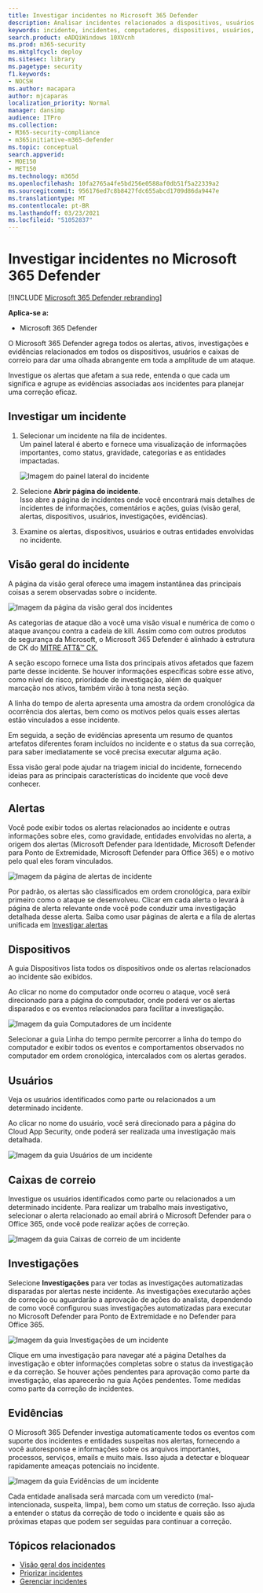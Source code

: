 ```yaml
---
title: Investigar incidentes no Microsoft 365 Defender
description: Analisar incidentes relacionados a dispositivos, usuários e caixas de correio.
keywords: incidente, incidentes, computadores, dispositivos, usuários, identidades, correio, email, caixa de correio, investigação, gráfico, evidência
search.product: eADQiWindows 10XVcnh
ms.prod: m365-security
ms.mktglfcycl: deploy
ms.sitesec: library
ms.pagetype: security
f1.keywords:
- NOCSH
ms.author: macapara
author: mjcaparas
localization_priority: Normal
manager: dansimp
audience: ITPro
ms.collection:
- M365-security-compliance
- m365initiative-m365-defender
ms.topic: conceptual
search.appverid:
- MOE150
- MET150
ms.technology: m365d
ms.openlocfilehash: 10fa2765a4fe5bd256e0588af0db51f5a22339a2
ms.sourcegitcommit: 956176ed7c8b8427fdc655abcd1709d86da9447e
ms.translationtype: MT
ms.contentlocale: pt-BR
ms.lasthandoff: 03/23/2021
ms.locfileid: "51052837"
---
```

# <a name="investigate-incidents-in-microsoft-365-defender"></a>Investigar incidentes no Microsoft 365 Defender

[!INCLUDE [Microsoft 365 Defender rebranding](../includes/microsoft-defender.md)]


**Aplica-se a:**

- Microsoft 365 Defender

O Microsoft 365 Defender agrega todos os alertas, ativos, investigações e evidências relacionados em todos os dispositivos, usuários e caixas de correio para dar uma olhada abrangente em toda a amplitude de um ataque.

Investigue os alertas que afetam a sua rede, entenda o que cada um significa e agrupe as evidências associadas aos incidentes para planejar uma correção eficaz.

## <a name="investigate-an-incident"></a>Investigar um incidente

1. Selecionar um incidente na fila de incidentes. <BR> Um painel lateral é aberto e fornece uma visualização de informações importantes, como status, gravidade, categorias e as entidades impactadas.

    ![Imagem do painel lateral do incidente](../../media/incident-side-panel.png)

2. Selecione **Abrir página do incidente**. <BR> Isso abre a página de incidentes onde você encontrará mais detalhes de incidentes de informações, comentários e ações, guias (visão geral, alertas, dispositivos, usuários, investigações, evidências).

3. Examine os alertas, dispositivos, usuários e outras entidades envolvidas no incidente.

## <a name="incident-overview"></a>Visão geral do incidente

A página da visão geral oferece uma imagem instantânea das principais coisas a serem observadas sobre o incidente.

![Imagem da página da visão geral dos incidentes](../../media/incidents-overview.png)

As categorias de ataque dão a você uma visão visual e numérica de como o ataque avançou contra a cadeia de kill. Assim como com outros produtos de segurança da Microsoft, o Microsoft 365 Defender é alinhado à estrutura de CK do [MITRE ATT&&trade; CK.](https://attack.mitre.org/)

A seção escopo fornece uma lista dos principais ativos afetados que fazem parte desse incidente. Se houver informações específicas sobre esse ativo, como nível de risco, prioridade de investigação, além de qualquer marcação nos ativos, também virão à tona nesta seção.

A linha do tempo de alerta apresenta uma amostra da ordem cronológica da ocorrência dos alertas, bem como os motivos pelos quais esses alertas estão vinculados a esse incidente.

Em seguida, a seção de evidências apresenta um resumo de quantos artefatos diferentes foram incluídos no incidente e o status da sua correção, para saber imediatamente se você precisa executar alguma ação.

Essa visão geral pode ajudar na triagem inicial do incidente, fornecendo ideias para as principais características do incidente que você deve conhecer.

## <a name="alerts"></a>Alertas

Você pode exibir todos os alertas relacionados ao incidente e outras informações sobre eles, como gravidade, entidades envolvidas no alerta, a origem dos alertas (Microsoft Defender para Identidade, Microsoft Defender para Ponto de Extremidade, Microsoft Defender para Office 365) e o motivo pelo qual eles foram vinculados.

![Imagem da página de alertas de incidente](../../media/incident-alerts.png)

Por padrão, os alertas são classificados em ordem cronológica, para exibir primeiro como o ataque se desenvolveu. Clicar em cada alerta o levará à página de alerta relevante onde você pode conduzir uma investigação detalhada desse alerta. Saiba como usar páginas de alerta e a fila de alertas unificada em [Investigar alertas](investigate-alerts.md)

## <a name="devices"></a>Dispositivos

A guia Dispositivos lista todos os dispositivos onde os alertas relacionados ao incidente são exibidos.

Ao clicar no nome do computador onde ocorreu o ataque, você será direcionado para a página do computador, onde poderá ver os alertas disparados e os eventos relacionados para facilitar a investigação.

![Imagem da guia Computadores de um incidente](../../media/incident-machines.png)

Selecionar a guia Linha do tempo permite percorrer a linha do tempo do computador e exibir todos os eventos e comportamentos observados no computador em ordem cronológica, intercalados com os alertas gerados.

## <a name="users"></a>Usuários

Veja os usuários identificados como parte ou relacionados a um determinado incidente.

Ao clicar no nome do usuário, você será direcionado para a página do Cloud App Security, onde poderá ser realizada uma investigação mais detalhada.

![Imagem da guia Usuários de um incidente](../../media/incident-users.png)

## <a name="mailboxes"></a>Caixas de correio

Investigue os usuários identificados como parte ou relacionados a um determinado incidente. Para realizar um trabalho mais investigativo, selecionar o alerta relacionado ao email abrirá o Microsoft Defender para o Office 365, onde você pode realizar ações de correção.

![Imagem da guia Caixas de correio de um incidente](../../media/incident-mailboxes.png)

## <a name="investigations"></a>Investigações

Selecione **Investigações** para ver todas as investigações automatizadas disparadas por alertas neste incidente. As investigações executarão ações de correção ou aguardarão a aprovação de ações do analista, dependendo de como você configurou suas investigações automatizadas para executar no Microsoft Defender para Ponto de Extremidade e no Defender para Office 365.

![Imagem da guia Investigações de um incidente](../../media/incident-investigations.png)

Clique em uma investigação para navegar até a página Detalhes da investigação e obter informações completas sobre o status da investigação e da correção. Se houver ações pendentes para aprovação como parte da investigação, elas aparecerão na guia Ações pendentes. Tome medidas como parte da correção de incidentes.

## <a name="evidence"></a>Evidências

O Microsoft 365 Defender investiga automaticamente todos os eventos com suporte dos incidentes e entidades suspeitas nos alertas, fornecendo a você autoresponse e informações sobre os arquivos importantes, processos, serviços, emails e muito mais. Isso ajuda a detectar e bloquear rapidamente ameaças potenciais no incidente.

![Imagem da guia Evidências de um incidente](../../media/incident-evidence.png)

Cada entidade analisada será marcada com um veredicto (mal-intencionada, suspeita, limpa), bem como um status de correção. Isso ajuda a entender o status da correção de todo o incidente e quais são as próximas etapas que podem ser seguidas para continuar a correção.

## <a name="related-topics"></a>Tópicos relacionados

- [Visão geral dos incidentes](incidents-overview.md)
- [Priorizar incidentes](incident-queue.md)
- [Gerenciar incidentes](manage-incidents.md)

